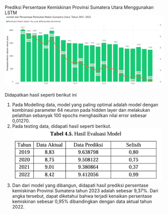Prediksi Persentase Kemiskinan Provinsi Sumatera Utara Menggunakan LSTM 
<br>
<img src='https://github.com/Nazifatul-Fadhilah/prediksi-persentase-kemiskinan-sumatera-utara/blob/main/visualisasipbi.png'/>
<br> <br>
Didapatkan hasil seperti berikut ini
1. Pada Modelling data, model yang paling optimal adalah model dengan kombinasi parameter 64 neuron pada hidden layer dan melakukan pelatihan sebanyak 100 epochs menghasilkan nilai error sebesar 0,01270.
2. Pada testing data, didapati hasil seperti berikut.
   <img src='https://github.com/Nazifatul-Fadhilah/prediksi-persentase-kemiskinan-sumatera-utara/blob/main/prediksi%20data.png'/>
3. Dan dari model yang dibangun, didapati hasil prediksi persentase kemiskinan Provinsi Sumatera tahun 2023 adalah sebesar 9,37%. Dari angka tersebut, dapat diketahui bahwa terjadi kenaikan persentase 
kemiskinan sebesar 0,95% dibandingkan dengan data aktual tahun 2022.

